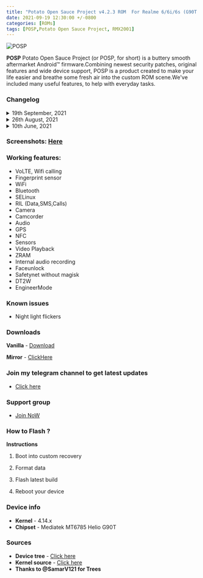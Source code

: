 ```yaml
---
title: "Potato Open Sauce Project v4.2.3 ROM  For Realme 6/6i/6s (G90T Series) [UNOFFICIAL]"
date: 2021-09-19 12:30:00 +/-0800
categories: [ROMs]
tags: [POSP,Potato Open Sauce Project, RMX2001]
---
```


![POSP](https://gitlab.com/sribalaji/sribalaji.gitlab.io/-/raw/master/assets/images/headers/POSPv4.jpg?raw=true)

**POSP** Potato Open Sauce Project (or POSP, for short) is a buttery smooth aftermarket Android™ firmware.Combining newest security patches, original features and wide device support, POSP is a product created to make your life easier and breathe some fresh air into the custom ROM scene.We've included many useful features, to help with everyday tasks.

### Changelog

<details>
<summary>19th September, 2021</summary>
<p><ul>
<li> Compiled with clang 13.</li>
<li> Latest September Patch Merged android-11.0.0_r43</li>
<li> Fixed Safety Net Issues and by defalut it will pass</li>
<li> Some other improvements and bug fixes.</li>
<li> POSP source upstream.</li>
</ul></p>
</details>

<details>
<summary>26th August, 2021</summary>
<p><ul>
<li>  Merge tag android-11.0.0_r40 - August security patch </li>
<li>  Improved memory management</li>
<li>  Improved status bar padding</li>
<li>  Misc improvement</li>
<li>  Added RealmeDirac</li>
<li>  Shipped with NEOLIT v2 kernel</li>
</ul></p>
</details>

<details>
<summary>10th June, 2021</summary>
<p><ul>
<li>Merged June ASB (android 11.0.0_r38)</li>
<li>POSP source upstream.</li>
<li>Removed prebuilt apps added by me.</li>
<li>Fixed blur</li>
<li>Fixed long press key reboot.</li>
<li>Fixed audio in Wifi calls.</li>
<li>Source Built kernel.</li>
<li>Some other improvements and bug fixes.</li>
<li>Misc improvements.</li>
<li>Update to LC 11 Alpha 5</li>
</ul></p>
</details>

### Screenshots: [Here](https://t.me/TheCloverly_Projects/283)

### Working features:
* VoLTE, Wifi calling
* Fingerprint sensor
* WiFi
* Bluetooth
* SELinux
* RIL (Data,SMS,Calls)
* Camera
* Camcorder
* Audio
* GPS
* NFC
* Sensors
* Video Playback
* ZRAM
* Internal audio recording
* Faceunlock
* Safetynet without magisk
* DT2W
* EngineerMode

### Known issues
* Night light flickers

### Downloads
**Vanilla** - [Download](https://github.com/iamthecloverly/releases/releases/download/0.06/potato_RMX2001-11-20210919-dumaloo.v4.2.3.20.Community.zip)

**Mirror** - [ClickHere](https://downloads.thecloverly.workers.dev/0://potato_RMX2001-11-20210919-dumaloo.v4.2.3%2B20.Community.zip)

### Join my telegram channel to get latest updates
* [Click here](https://t.me/TheCloverly_Releases)

### Support group
* [Join NoW](https://t.me/SriBalajiHub)

### How to Flash ?
**Instructions**

1) Boot into custom recovery 

2) Format data

3) Flash latest build

4) Reboot your device 

### Device info
* **Kernel** - 4.14.x
* **Chipset** - Mediatek MT6785 Helio G90T

### Sources
* **Device tree** - [Click here](https://github.com/ManshuTyagi/device_realme_RMX2001)
* **Kernel source** - [Click here](https://github.com/ManshuTyagi/kernel_realme_RMX2001)
* **Thanks to @SamarV121 for Trees**

